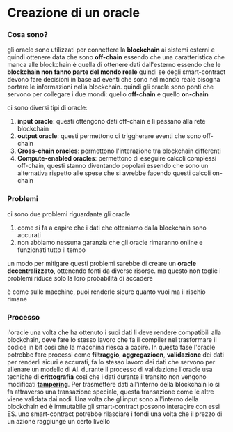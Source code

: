 # Creazione di un oracle 

### Cosa sono?
gli oracle sono utilizzati per connettere la **blockchain** ai sistemi esterni e quindi ottenere data che sono **off-chain** essendo che una caratteristica che manca alle blockchain è quella di ottenere dati dall'esterno essendo che le **blockchain non fanno parte del mondo reale** quindi se degli smart-contract devono fare decisioni in base ad eventi che sono nel mondo reale bisogna portare le informazioni nella blockchain.
quindi gli oracle sono ponti che servono per collegare i due mondi: quello **off-chain** e quello **on-chain**

ci sono diversi tipi di oracle:

1. **input oracle**: questi ottengono dati off-chain e li passano alla rete blockchain 
2. **output oracle**: questi permettono di triggherare eventi che sono off-chain 
3. **Cross-chain oracles**: permettono l'interazione tra blockchain differenti 
4. **Compute-enabled oracles**: permettono di eseguire calcoli complessi off-chain, questi stanno diventando popolari essendo che sono un alternativa rispetto alle spese che si avrebbe facendo questi calcoli on-chain   

### Problemi 

ci sono due problemi riguardante gli oracle 

1. come si fa a capire che i dati che otteniamo dalla blockchain sono accurati 
2. non abbiamo nessuna garanzia che gli oracle rimaranno online e funzionati tutto il tempo 

un modo per mitigare questi problemi sarebbe di creare un **oracle decentralizzato**, ottenendo fonti da diverse risorse. ma questo non toglie i problemi riduce solo la loro probabilità di accadere

è come sulle macchine, puoi renderle sicure quanto vuoi ma il rischio rimane 


### Processo

l'oracle una volta che ha ottenuto i suoi dati li deve rendere compatibili alla blockchain, deve fare lo stesso lavoro che fa il compiler nel trasformare il codice in bit cosi che la macchina riesca a capire. 
In questa fase l'oracle potrebbe fare processi come **filtraggio**, **aggregazioen**, **validazione** dei dati per renderli sicuri e accurati, fa lo stesso lavoro dei dati che servono per allenare un modello di AI.
durante il processo di validazione l'oracle usa tecniche di **crittografia** cosi che i dati durante il transito non vengono modificati [**tampering**](https://en.wikipedia.org/wiki/Tampering_(crime)).
Per trasmettere dati all'interno della blockchain lo si fa attraverso una transazione speciale, questa transazione come le altre viene validata dai nodi.
Una volta che gliinput sono all'interno della blockchain ed è immutabile gli smart-contract possono interagire con essi ES. uno smart-contract potrebbe rilasciare i fondi una volta che il prezzo di un azione raggiunge un certo livello 



